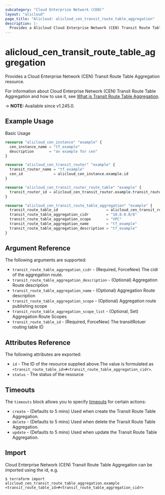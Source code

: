 ```yaml
---
subcategory: "Cloud Enterprise Network (CEN)"
layout: "alicloud"
page_title: "Alicloud: alicloud_cen_transit_route_table_aggregation"
description: |-
  Provides a Alicloud Cloud Enterprise Network (CEN) Transit Route Table Aggregation resource.
---
```


# alicloud_cen_transit_route_table_aggregation

Provides a Cloud Enterprise Network (CEN) Transit Route Table Aggregation resource.



For information about Cloud Enterprise Network (CEN) Transit Route Table Aggregation and how to use it, see [What is Transit Route Table Aggregation](https://next.api.alibabacloud.com/document/Cbn/2017-09-12/CreateTransitRouteTableAggregation).

-> **NOTE:** Available since v1.245.0.

## Example Usage

Basic Usage

```terraform
resource "alicloud_cen_instance" "example" {
  cen_instance_name = "tf_example"
  description       = "an example for cen"
}

resource "alicloud_cen_transit_router" "example" {
  transit_router_name = "tf_example"
  cen_id              = alicloud_cen_instance.example.id
}

resource "alicloud_cen_transit_router_route_table" "example" {
  transit_router_id = alicloud_cen_transit_router.example.transit_router_id
}

resource "alicloud_cen_transit_route_table_aggregation" "example" {
  transit_route_table_id                      = alicloud_cen_transit_router_route_table.example.transit_router_route_table_id
  transit_route_table_aggregation_cidr        = "10.0.0.0/8"
  transit_route_table_aggregation_scope       = "VPC"
  transit_route_table_aggregation_name        = "tf_example"
  transit_route_table_aggregation_description = "tf_example"
}
```

## Argument Reference

The following arguments are supported:
* `transit_route_table_aggregation_cidr` - (Required, ForceNew) The cidr of the aggregation route.
* `transit_route_table_aggregation_description` - (Optional) Aggregation Route description
* `transit_route_table_aggregation_name` - (Optional) Aggregation Route description
* `transit_route_table_aggregation_scope` - (Optional) Aggregation route publishing scope
* `transit_route_table_aggregation_scope_list` - (Optional, Set) Aggregation Route Scopes
* `transit_route_table_id` - (Required, ForceNew) The transitRotuer routing table ID

## Attributes Reference

The following attributes are exported:
* `id` - The ID of the resource supplied above.The value is formulated as `<transit_route_table_id>#<transit_route_table_aggregation_cidr>`.
* `status` - The status of the resource

## Timeouts

The `timeouts` block allows you to specify [timeouts](https://www.terraform.io/docs/configuration-0-11/resources.html#timeouts) for certain actions:
* `create` - (Defaults to 5 mins) Used when create the Transit Route Table Aggregation.
* `delete` - (Defaults to 5 mins) Used when delete the Transit Route Table Aggregation.
* `update` - (Defaults to 5 mins) Used when update the Transit Route Table Aggregation.

## Import

Cloud Enterprise Network (CEN) Transit Route Table Aggregation can be imported using the id, e.g.

```shell
$ terraform import alicloud_cen_transit_route_table_aggregation.example <transit_route_table_id>#<transit_route_table_aggregation_cidr>
```
